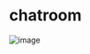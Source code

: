 # chatroom

![image](https://user-images.githubusercontent.com/55966649/168425866-e0fe8fad-afc3-4218-ac30-243898fe33a7.png)
